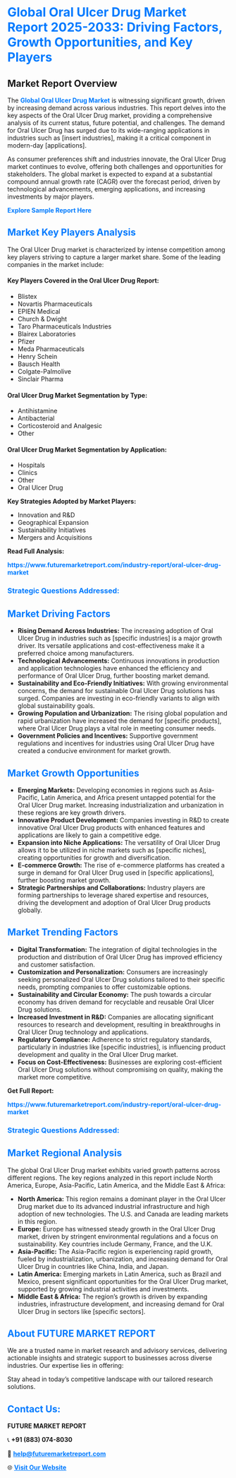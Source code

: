 <h1 style="color: #007BFF;">Global Oral Ulcer Drug Market Report 2025-2033: Driving Factors, Growth Opportunities, and Key Players</h1>

<section id="overview">
<h2>Market Report Overview</h2>
<p>The <a href="https://www.futuremarketreport.com/industry-report/oral-ulcer-drug-market" style="color: #007BFF; text-decoration: none;"><strong>Global Oral Ulcer Drug Market</strong></a> is witnessing significant growth, driven by increasing demand across various industries. This report delves into the key aspects of the Oral Ulcer Drug market, providing a comprehensive analysis of its current status, future potential, and challenges. The demand for Oral Ulcer Drug has surged due to its wide-ranging applications in industries such as [insert industries], making it a critical component in modern-day [applications].</p>
<p>As consumer preferences shift and industries innovate, the Oral Ulcer Drug market continues to evolve, offering both challenges and opportunities for stakeholders. The global market is expected to expand at a substantial compound annual growth rate (CAGR) over the forecast period, driven by technological advancements, emerging applications, and increasing investments by major players.</p>
</section>

<section id="overview">
<p><a href="https://www.futuremarketreport.com/request-sample/reportId=125520" style="color: #007BFF; text-decoration: none;"><strong>Explore Sample Report Here</strong></a></p>
</section>

<section id="key-players">
<h2 style="color: #007BFF;">Market Key Players Analysis</h2>
<p>The Oral Ulcer Drug market is characterized by intense competition among key players striving to capture a larger market share. Some of the leading companies in the market include:</p>
<h4>Key Players Covered in the Oral Ulcer Drug Report:</h4>
<ul><li>Blistex</li><li>Novartis Pharmaceuticals</li><li>EPIEN Medical</li><li>Church &amp; Dwight</li><li>Taro Pharmaceuticals Industries</li><li>Blairex Laboratories</li><li>Pfizer</li><li>Meda Pharmaceuticals</li><li>Henry Schein</li><li>Bausch Health</li><li>Colgate-Palmolive</li><li>Sinclair Pharma</li></ul>
<h4>Oral Ulcer Drug Market Segmentation by Type:</h4>
<ul><li>Antihistamine</li><li>Antibacterial</li><li>Corticosteroid and Analgesic</li><li>Other</li></ul>

<h4>Oral Ulcer Drug Market Segmentation by Application:</h4>
<ul><li>Hospitals</li><li>Clinics</li><li>Other</li><li>Oral Ulcer Drug</li></ul>
<p><strong>Key Strategies Adopted by Market Players:</strong></p>
<ul>
<li>Innovation and R&D</li>
<li>Geographical Expansion</li>
<li>Sustainability Initiatives</li>
<li>Mergers and Acquisitions</li>
</ul>
</section>

<section>
<p><strong>Read Full Analysis: </strong></p><a href="https://www.futuremarketreport.com/industry-report/oral-ulcer-drug-market" style="color: #007BFF; text-decoration: none;"><strong>https://www.futuremarketreport.com/industry-report/oral-ulcer-drug-market</strong></a>
<h3 style="color: #007BFF;">Strategic Questions Addressed:</h3>
</section>

<section id="driving-factors">
<h2 style="color: #007BFF;">Market Driving Factors</h2>
<ul>
<li><strong>Rising Demand Across Industries:</strong> The increasing adoption of Oral Ulcer Drug in industries such as [specific industries] is a major growth driver. Its versatile applications and cost-effectiveness make it a preferred choice among manufacturers.</li>
<li><strong>Technological Advancements:</strong> Continuous innovations in production and application technologies have enhanced the efficiency and performance of Oral Ulcer Drug, further boosting market demand.</li>
<li><strong>Sustainability and Eco-Friendly Initiatives:</strong> With growing environmental concerns, the demand for sustainable Oral Ulcer Drug solutions has surged. Companies are investing in eco-friendly variants to align with global sustainability goals.</li>
<li><strong>Growing Population and Urbanization:</strong> The rising global population and rapid urbanization have increased the demand for [specific products], where Oral Ulcer Drug plays a vital role in meeting consumer needs.</li>
<li><strong>Government Policies and Incentives:</strong> Supportive government regulations and incentives for industries using Oral Ulcer Drug have created a conducive environment for market growth.</li>
</ul>
</section>

<section id="growth-opportunities">
<h2 style="color: #007BFF;">Market Growth Opportunities</h2>
<ul>
<li><strong>Emerging Markets:</strong> Developing economies in regions such as Asia-Pacific, Latin America, and Africa present untapped potential for the Oral Ulcer Drug market. Increasing industrialization and urbanization in these regions are key growth drivers.</li>
<li><strong>Innovative Product Development:</strong> Companies investing in R&D to create innovative Oral Ulcer Drug products with enhanced features and applications are likely to gain a competitive edge.</li>
<li><strong>Expansion into Niche Applications:</strong> The versatility of Oral Ulcer Drug allows it to be utilized in niche markets such as [specific niches], creating opportunities for growth and diversification.</li>
<li><strong>E-commerce Growth:</strong> The rise of e-commerce platforms has created a surge in demand for Oral Ulcer Drug used in [specific applications], further boosting market growth.</li>
<li><strong>Strategic Partnerships and Collaborations:</strong> Industry players are forming partnerships to leverage shared expertise and resources, driving the development and adoption of Oral Ulcer Drug products globally.</li>
</ul>
</section>

<section id="trending-factors">
<h2 style="color: #007BFF;">Market Trending Factors</h2>
<ul>
<li><strong>Digital Transformation:</strong> The integration of digital technologies in the production and distribution of Oral Ulcer Drug has improved efficiency and customer satisfaction.</li>
<li><strong>Customization and Personalization:</strong> Consumers are increasingly seeking personalized Oral Ulcer Drug solutions tailored to their specific needs, prompting companies to offer customizable options.</li>
<li><strong>Sustainability and Circular Economy:</strong> The push towards a circular economy has driven demand for recyclable and reusable Oral Ulcer Drug solutions.</li>
<li><strong>Increased Investment in R&D:</strong> Companies are allocating significant resources to research and development, resulting in breakthroughs in Oral Ulcer Drug technology and applications.</li>
<li><strong>Regulatory Compliance:</strong> Adherence to strict regulatory standards, particularly in industries like [specific industries], is influencing product development and quality in the Oral Ulcer Drug market.</li>
<li><strong>Focus on Cost-Effectiveness:</strong> Businesses are exploring cost-efficient Oral Ulcer Drug solutions without compromising on quality, making the market more competitive.</li>
</ul>
</section>

<section>
<p><strong>Get Full Report: </strong></p><a href="https://www.futuremarketreport.com/industry-report/oral-ulcer-drug-market" style="color: #007BFF; text-decoration: none;"><strong>https://www.futuremarketreport.com/industry-report/oral-ulcer-drug-market</strong></a>
<h3 style="color: #007BFF;">Strategic Questions Addressed:</h3>
</section>


<section id="regional-analysis">
<h2 style="color: #007BFF;">Market Regional Analysis</h2>
<p>The global Oral Ulcer Drug market exhibits varied growth patterns across different regions. The key regions analyzed in this report include North America, Europe, Asia-Pacific, Latin America, and the Middle East & Africa:</p>
<ul>
<li><strong>North America:</strong> This region remains a dominant player in the Oral Ulcer Drug market due to its advanced industrial infrastructure and high adoption of new technologies. The U.S. and Canada are leading markets in this region.</li>
<li><strong>Europe:</strong> Europe has witnessed steady growth in the Oral Ulcer Drug market, driven by stringent environmental regulations and a focus on sustainability. Key countries include Germany, France, and the U.K.</li>
<li><strong>Asia-Pacific:</strong> The Asia-Pacific region is experiencing rapid growth, fueled by industrialization, urbanization, and increasing demand for Oral Ulcer Drug in countries like China, India, and Japan.</li>
<li><strong>Latin America:</strong> Emerging markets in Latin America, such as Brazil and Mexico, present significant opportunities for the Oral Ulcer Drug market, supported by growing industrial activities and investments.</li>
<li><strong>Middle East & Africa:</strong> The region’s growth is driven by expanding industries, infrastructure development, and increasing demand for Oral Ulcer Drug in sectors like [specific sectors].</li>
</ul>
</section>

<footer>
<h2 style="color: #007BFF;">About FUTURE MARKET REPORT</h2>
<p>We are a trusted name in market research and advisory services, delivering actionable insights and strategic support to businesses across diverse industries. Our expertise lies in offering:</p>

<p>Stay ahead in today’s competitive landscape with our tailored research solutions.</p>

<h2 style="color: #007BFF;">Contact Us:</h2>
<p><strong>FUTURE MARKET REPORT</strong></p>
<p>📞 <strong>+91 (883) 074-8030</strong></p>
<p>📧 <strong><a href="mailto:help@futuremarketreport.com" style="color: #007BFF;">help@futuremarketreport.com</a></strong></p>
<p>🌐 <strong><a href="https://www.futuremarketreport.com/" style="color: #007BFF;">Visit Our Website</a></strong></p>
</footer>
